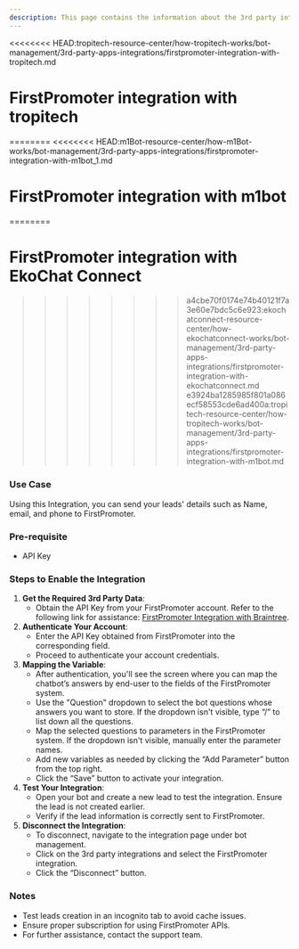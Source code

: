 ```yaml
---
description: This page contains the information about the 3rd party integrations.
---
```


<<<<<<<< HEAD:tropitech-resource-center/how-tropitech-works/bot-management/3rd-party-apps-integrations/firstpromoter-integration-with-tropitech.md
# FirstPromoter integration with tropitech
========
<<<<<<<< HEAD:m1Bot-resource-center/how-m1Bot-works/bot-management/3rd-party-apps-integrations/firstpromoter-integration-with-m1bot_1.md
# FirstPromoter integration with m1bot
========
# FirstPromoter integration with EkoChat Connect
>>>>>>>> a4cbe70f0174e74b40121f7a3e60e7bdc5c6e923:ekochatconnect-resource-center/how-ekochatconnect-works/bot-management/3rd-party-apps-integrations/firstpromoter-integration-with-ekochatconnect.md
>>>>>>>> e3924ba1285985f801a086ecf58553cde6ad400a:tropitech-resource-center/how-tropitech-works/bot-management/3rd-party-apps-integrations/firstpromoter-integration-with-m1bot.md

### Use Case

Using this Integration, you can send your leads' details such as Name, email, and phone to FirstPromoter.

### Pre-requisite

* API Key

### Steps to Enable the Integration

1. **Get the Required 3rd Party Data**:
   * Obtain the API Key from your FirstPromoter account. Refer to the following link for assistance: [FirstPromoter Integration with Braintree](https://help.firstpromoter.com/en/articles/1574080-how-to-integrate-braintree-with-firstpromoter).
2. **Authenticate Your Account**:
   * Enter the API Key obtained from FirstPromoter into the corresponding field.
   * Proceed to authenticate your account credentials.
3. **Mapping the Variable**:
   * After authentication, you'll see the screen where you can map the chatbot’s answers by end-user to the fields of the FirstPromoter system.
   * Use the "Question" dropdown to select the bot questions whose answers you want to store. If the dropdown isn't visible, type “/” to list down all the questions.
   * Map the selected questions to parameters in the FirstPromoter system. If the dropdown isn't visible, manually enter the parameter names.
   * Add new variables as needed by clicking the “Add Parameter” button from the top right.
   * Click the “Save” button to activate your integration.
4. **Test Your Integration**:
   * Open your bot and create a new lead to test the integration. Ensure the lead is not created earlier.
   * Verify if the lead information is correctly sent to FirstPromoter.
5. **Disconnect the Integration**:
   * To disconnect, navigate to the integration page under bot management.
   * Click on the 3rd party integrations and select the FirstPromoter integration.
   * Click the “Disconnect” button.

### Notes

* Test leads creation in an incognito tab to avoid cache issues.
* Ensure proper subscription for using FirstPromoter APIs.
* For further assistance, contact the support team.
